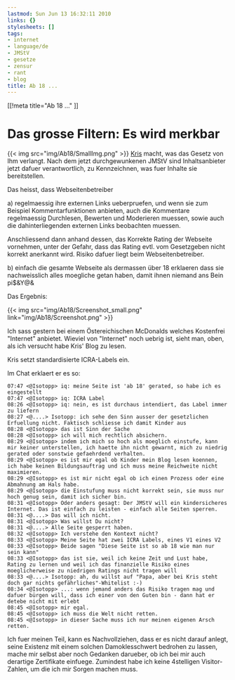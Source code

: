 ```yaml
---
lastmod: Sun Jun 13 16:32:11 2010
links: {}
stylesheets: []
tags:
- internet
- language/de
- JMStV
- gesetze
- zensur
- rant
- blog
title: Ab 18 ...
---
```

[[!meta title="Ab 18 ..." ]]

# Das grosse  Filtern: Es wird merkbar

{{< img src="img/Ab18/SmallImg.png" >}}
[Kris](http://blog.koehntopp.de/archives/2875-Ab-18....html) macht, was das Gesetz von Ihm verlangt. Nach dem jetzt durchgewunkenen JMStV sind Inhaltsanbieter jetzt dafuer verantwortlich, zu Kennzeichnen, was fuer Inhalte sie bereitstellen.

Das heisst, dass Webseitenbetreiber 
    
  a) regelmaessig ihre externen Links ueberpruefen, und wenn sie zum Beispiel Kommentarfunktionen anbieten, auch die Kommentare regelmaessig Durchlesen, Bewerten und Moderieren muessen, sowie auch die dahinterliegenden externen Links beobachten muessen.

  Anschliessend dann anhand dessen, das Korrekte Rating der Webseite vornehmen, unter der Gefahr, dass das Rating evtl. vom Gesetzgeben nicht korrekt anerkannt wird. Risiko dafuer liegt beim Webseitenbetreiber.

  b) einfach die gesamte Webseite als dermassen über 18 erklaeren dass sie nachweisslich alles moegliche getan haben, damit ihnen niemand ans Bein pi$&Y@&

Das Ergebnis:

{{< img src="img/Ab18/Screenshot_small.png" link="img/Ab18/Screenshot.png" >}}

Ich sass gestern bei einem Östereichischen McDonalds welches Kostenfrei "Internet" anbietet. Wieviel von "Internet" noch uebrig ist, sieht man, oben, als ich versucht habe Kris' Blog zu lesen.

Kris setzt standardisierte ICRA-Labels ein.

Im Chat erklaert er es so:

    07:47 <@Isotopp> iq: meine Seite ist 'ab 18' gerated, so habe ich es eingestellt
    07:47 <@Isotopp> iq: ICRA Label
    08:26 <@Isotopp> iq: nein, es ist durchaus intendiert, das Label immer zu liefern
    08:27 <@....> Isotopp: ich sehe den Sinn ausser der gesetzlichen Erfuellung nicht. Faktisch schliesse ich damit Kinder aus
    08:28 <@Isotopp> das ist Sinn der Sache
    08:28 <@Isotopp> ich will mich rechtlich absichern. 
    08:29 <@Isotopp> indem ich mich so hoch als moeglich einstufe, kann mir keiner unterstellen, ich haette ihn nicht gewarnt, mich zu niedrig gerated oder sonstwie gefaehrdend verhalten.
    08:29 <@Isotopp> es ist mir egal ob Kinder mein Blog lesen koennen, ich habe keinen Bildungsauftrag und ich muss meine Reichweite nicht maximieren.
    08:29 <@Isotopp> es ist mir nicht egal ob ich einen Prozess oder eine Abmahnung am Hals habe.
    08:29 <@Isotopp> die Einstufung muss nicht korrekt sein, sie muss nur hoch genug sein, damit ich sicher bin.
    08:31 <@Isotopp> Oder anders gesagt: Der JMStV will ein kindersicheres Internet. Das ist einfach zu leisten - einfach alle Seiten sperren.
    08:31 <@....> Das will ich nicht.
    08:31 <@Isotopp> Was willst Du nicht?
    08:31 <@....> Alle Seite gesperrt haben.
    08:32 <@Isotopp> Ich verstehe den Kontext nicht?
    08:33 <@Isotopp> Meine Seite hat zwei ICRA Labels, eines V1 eines V2
    08:33 <@Isotopp> Beide sagen "Diese Seite ist so ab 18 wie man nur sein kann"
    08:33 <@Isotopp> das ist sie, weil ich keine Zeit und Lust habe, Rating zu lernen und weil ich das finanzielle Risiko eines moeglicherweise zu niedrigen Ratings nicht tragen will
    08:33 <@....> Isotopp: ah, du willst auf "Papa, aber bei Kris steht doch gar nichts gefährliches"-Whitelist :-)
    08:34 <@Isotopp> ...: wenn jemand anders das Risiko tragen mag und dafuer bürgen will, dass ich einer von den Guten bin - dann hat er detebe nicht mit erlebt
    08:45 <@Isotopp> mir egal.
    08:45 <@Isotopp> ich muss die Welt nicht retten.
    08:45 <@Isotopp> in dieser Sache muss ich nur meinen eigenen Arsch retten.

Ich fuer meinen Teil, kann es Nachvollziehen, dass er es nicht darauf anlegt, seine Existenz  mit einem solchen Damoklesschwert  bedrohen zu lassen, mache mir selbst aber noch Gedanken darueber, ob ich bei mir auch derartige Zertifikate einfuege. Zumindest habe ich keine 4stelligen Visitor-Zahlen, um die ich mir Sorgen machen muss.




